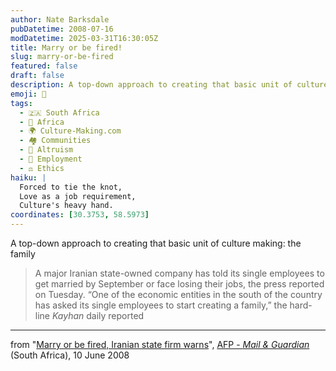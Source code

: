 ```yaml
---
author: Nate Barksdale
pubDatetime: 2008-07-16
modDatetime: 2025-03-31T16:30:05Z
title: Marry or be fired!
slug: marry-or-be-fired
featured: false
draft: false
description: A top-down approach to creating that basic unit of culture making - the family.
emoji: 💍
tags:
  - 🇿🇦 South Africa
  - 🦁 Africa
  - 🌍 Culture-Making.com
  - 🏘️ Communities
  - 🤝 Altruism
  - 💼 Employment
  - ⚖️ Ethics
haiku: |
  Forced to tie the knot,  
  Love as a job requirement,  
  Culture's heavy hand.
coordinates: [30.3753, 58.5973]
---
```


A top-down approach to creating that basic unit of culture making: the family

> A major Iranian state-owned company has told its single employees to get married by September or face losing their jobs, the press reported on Tuesday. “One of the economic entities in the south of the country has asked its single employees to start creating a family,” the hard-line _Kayhan_ daily reported

---

from "[Marry or be fired, Iranian state firm warns](http://www.mg.co.za/article/2008-06-10-marry-or-be-fired-iranian-state-firm-warns)", [AFP - _Mail & Guardian_](http://www.mg.co.za/) (South Africa), 10 June 2008
